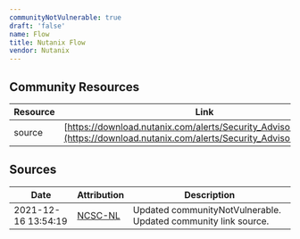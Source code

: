 ```yaml
---
communityNotVulnerable: true
draft: 'false'
name: Flow
title: Nutanix Flow
vendor: Nutanix
---
```



## Community Resources
| Resource | Link |
| --- | --- |
| source | [https://download.nutanix.com/alerts/Security_Advisory_0023.pdf](https://download.nutanix.com/alerts/Security_Advisory_0023.pdf) |


## Sources
| Date | Attribution | Description |
| --- | --- | --- |
| 2021-12-16 13:54:19 | [NCSC-NL](https://github.com/NCSC-NL/log4shell/blob/main/software/README.md) | Updated communityNotVulnerable. Updated community link source.  |
